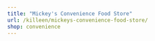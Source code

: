 ```yaml
---
title: "Mickey's Convenience Food Store"
url: /killeen/mickeys-convenience-food-store/
shop: convenience
---
```

